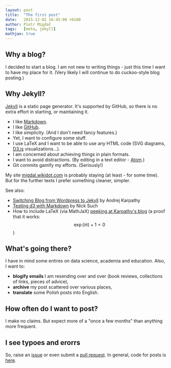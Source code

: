 ```yaml
---
layout: post
title:  "The first post"
date:   2015-12-02 16:45:00 +0100
author: Piotr Migdał
tags:   [meta, jekyll]
mathjax: true
---
```


## Why a blog?

I decided to start a blog. I am not new to writing things - just this time I want to have my place for it. (Very likely I will continue to do cuckoo-style blog posting.)

## Why Jekyll?

[Jekyll](https://jekyllrb.com/) is a static page generator. It's supported by GitHub, so there is no extra effort in starting, or maintaining it.

* I like [Markdown](https://en.wikipedia.org/wiki/Markdown).
* I like [GitHub](https://github.com/stared).
* I like simplicity. (And I don't need fancy features.)
* Yet, I want to configure some stuff.
* I use LaTeX and I want to be able to use any HTML code (SVG diagrams, [D3.js](http://d3js.org/) visualizations...).
* I am concerned about achieving things in plain formats.
* I want to avoid distractions. (By editing in a text editor - [Atom](https://atom.io/).)
* Git commits gamify my efforts. (Seriously!)

My site [migdal.wikidot.com](http://migdal.wikidot.com/) is probably staying (at least - for some time). But for the further texts I prefer something cleaner, simpler.

See also:

*  [Switching Blog from Wordpress to Jekyll](http://karpathy.github.io/2014/07/01/switching-to-jekyll/) by Andrej Karpathy
*  [Testing d3 with Markdown](http://www.nicksuch.com/2014/03/26/d3-sample/) by Nick Such
*  How to include LaTeX (via MathJaX) [peeking at Karpathy's blog]( https://github.com/karpathy/karpathy.github.io/search?utf8=%E2%9C%93&q=mathjax) (a proof that it works: $$\exp(i \pi) + 1 = 0$$)

## What's going there?

I have in mind some entires on data science, academia and education. Also, I want to:

* **blogify emails** I am resending over and over (book reviews, collections of links, pieces of advice),
* **archive** my post scattered over various places,
* **translate** some Polish posts into English.

## How often do I want to post?

I make no claims. But expect more of a "once a few months" than anything more frequent.

## I see typoes and erorrs

So, raise an [issue](https://github.com/stared/stared.github.io/issues) or even submit a [pull request](https://github.com/stared/stared.github.io/pulls). In general, code for posts is [here](https://github.com/stared/stared.github.io/tree/master/_posts).
